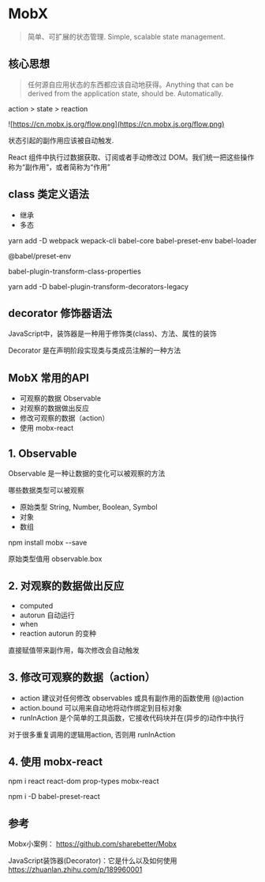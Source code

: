 # MobX
> 简单、可扩展的状态管理. Simple, scalable state management.

## 核心思想
> 任何源自应用状态的东西都应该自动地获得。Anything that can be derived from the application state, should be. Automatically.

action > state > reaction

![https://cn.mobx.js.org/flow.png](https://cn.mobx.js.org/flow.png)

状态引起的副作用应该被自动触发.

React 组件中执行过数据获取、订阅或者手动修改过 DOM。我们统一把这些操作称为“副作用”，或者简称为“作用”

## class 类定义语法
- 继承
- 多态

yarn add -D webpack wepack-cli babel-core babel-preset-env babel-loader


@babel/preset-env

babel-plugin-transform-class-properties

yarn add -D babel-plugin-transform-decorators-legacy

## decorator 修饰器语法

JavaScript中，装饰器是一种用于修饰类(class)、方法、属性的装饰

Decorator 是在声明阶段实现类与类成员注解的一种方法

## MobX 常用的API
- 可观察的数据 Observable
- 对观察的数据做出反应
- 修改可观察的数据（action）
- 使用 mobx-react

## 1. Observable
Observable 是一种让数据的变化可以被观察的方法

哪些数据类型可以被观察
- 原始类型 String, Number, Boolean, Symbol
- 对象
- 数组

npm install mobx --save

原始类型值用 observable.box

## 2. 对观察的数据做出反应
- computed
- autorun 自动运行
- when
- reaction autorun 的变种

直接赋值带来副作用，每次修改会自动触发

## 3. 修改可观察的数据（action）
- action 建议对任何修改 observables 或具有副作用的函数使用 (@)action
- action.bound 可以用来自动地将动作绑定到目标对象
- runInAction 是个简单的工具函数，它接收代码块并在(异步的)动作中执行

对于很多重复调用的逻辑用action, 否则用 runInAction

## 4. 使用 mobx-react
npm i react react-dom prop-types mobx-react

npm i -D babel-preset-react

## 参考
Mobx小案例： https://github.com/sharebetter/Mobx

JavaScript装饰器(Decorator)：它是什么以及如何使用
https://zhuanlan.zhihu.com/p/189960001